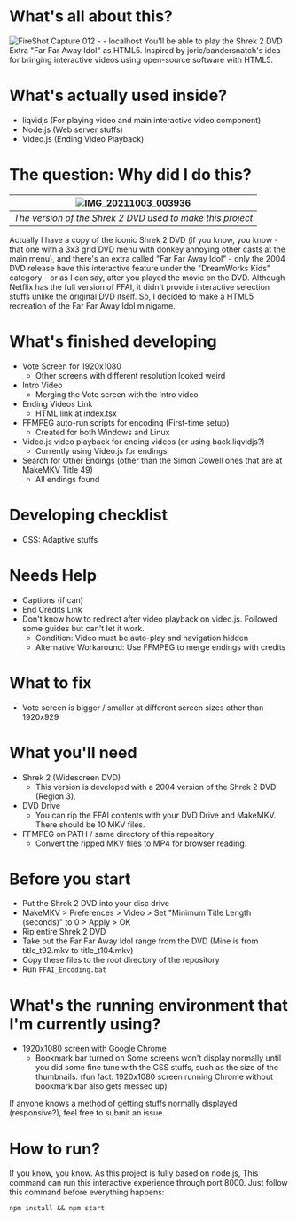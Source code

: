 # What's all about this?
![FireShot Capture 012 -  - localhost](https://user-images.githubusercontent.com/37889443/135724119-5a257b06-19fb-45ac-94af-71134755f2f7.png)
You'll be able to play the Shrek 2 DVD Extra "Far Far Away Idol" as HTML5. Inspired by joric/bandersnatch's idea for bringing interactive videos using open-source software with HTML5.

# What's actually used inside?
 - liqvidjs (For playing video and main interactive video component)
 - Node.js (Web server stuffs)
 - Video.js (Ending Video Playback)

# The question: Why did I do this?
|![IMG_20211003_003936](https://user-images.githubusercontent.com/37889443/135725278-d24d791b-e15c-473a-934f-efd2e89fa898.jpg)|
|:--:| 
| *The version of the Shrek 2 DVD used to make this project* |  

Actually I have a copy of the iconic Shrek 2 DVD (if you know, you know - that one with a 3x3 grid DVD menu with donkey annoying other casts at the main menu), and there's an extra called "Far Far Away Idol" - only the 2004 DVD release have this interactive feature under the "DreamWorks Kids" category - or as I can say, after you played the movie on the DVD. Although Netflix has the full version of FFAI, it didn't provide interactive selection stuffs unlike the original DVD itself. So, I decided to make a HTML5 recreation of the Far Far Away Idol minigame.

# What's finished developing
 - Vote Screen for 1920x1080
   - Other screens with different resolution looked weird
 - Intro Video
   - Merging the Vote screen with the Intro video
 - Ending Videos Link
   - HTML link at index.tsx
 - FFMPEG auto-run scripts for encoding (First-time setup)
   - Created for both Windows and Linux
 - Video.js video playback for ending videos (or using back liqvidjs?)
   - Currently using Video.js for endings
 - Search for Other Endings (other than the Simon Cowell ones that are at MakeMKV Title 49)
   - All endings found

# Developing checklist
 - CSS: Adaptive stuffs

# Needs Help
 - Captions (if can)
 - End Credits Link
  - Don't know how to redirect after video playback on video.js. Followed some guides but can't let it work.
    - Condition: Video must be auto-play and navigation hidden
    - Alternative Workaround: Use FFMPEG to merge endings with credits

# What to fix
 - Vote screen is bigger / smaller at different screen sizes other than 1920x929

# What you'll need
 - Shrek 2 (Widescreen DVD)
   - This version is developed with a 2004 version of the Shrek 2 DVD (Region 3). 
 - DVD Drive
   - You can rip the FFAI contents with your DVD Drive and MakeMKV. There should be 10 MKV files.
 - FFMPEG on PATH / same directory of this repository
   - Convert the ripped MKV files to MP4 for browser reading.

# Before you start
 - Put the Shrek 2 DVD into your disc drive
 - MakeMKV > Preferences > Video > Set "Minimum Title Length (seconds)" to 0 > Apply > OK
 - Rip entire Shrek 2 DVD
 - Take out the Far Far Away Idol range from the DVD (Mine is from title_t92.mkv to title_t104.mkv)
 - Copy these files to the root directory of the repository
 - Run `FFAI_Encoding.bat`

# What's the running environment that I'm currently using?
 - 1920x1080 screen with Google Chrome
   - Bookmark bar turned on
Some screens won't display normally until you did some fine tune with the CSS stuffs, such as the size of the thumbnails. (fun fact: 1920x1080 screen running Chrome without bookmark bar also gets messed up)
  
If anyone knows a method of getting stuffs normally displayed (responsive?), feel free to submit an issue.

# How to run? 
If you know, you know. As this project is fully based on node.js, This command can run this interactive experience through port 8000. Just follow this command before everything happens:
```batch
npm install && npm start
```
